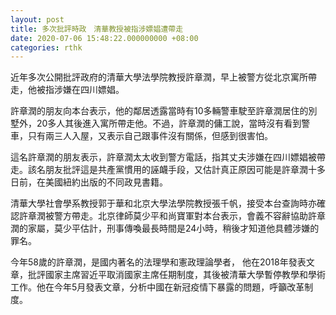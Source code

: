 ```yaml
---
layout: post
title: 多次批評時政　清華教授被指涉嫖娼遭帶走
date: 2020-07-06 15:48:22.000000000 +08:00
categories: rthk
---
```


近年多次公開批評政府的清華大學法學院教授許章潤，早上被警方從北京寓所帶走，他被指涉嫌在四川嫖娼。

許章潤的朋友向本台表示，他的鄰居透露當時有10多輛警車駛至許章潤居住的別墅外，20多人其後進入寓所帶走他。不過，許章潤的傭工說，當時沒有看到警車，只有兩三人入屋，又表示自己跟事件沒有關係，但感到很害怕。

這名許章潤的朋友表示，許章潤太太收到警方電話，指其丈夫涉嫌在四川嫖娼被帶走。該名朋友批評這是共產黨慣用的誣衊手段，又估計真正原因可能是許章潤十多日前，在美國紐約出版的不同政見書籍。

清華大學社會學系教授郭于華和北京大學法學院教授張千帆，接受本台查詢時亦確認許章潤被警方帶走。北京律師莫少平和尚寶軍對本台表示，會義不容辭協助許章潤的家屬，莫少平估計，刑事傳喚最長時間是24小時，稍後才知道他具體涉嫌的罪名。

今年58歲的許章潤，是國内著名的法理學和憲政理論學者， 他在2018年發表文章，批評國家主席習近平取消國家主席任期制度，其後被清華大學暫停教學和學術工作。他在今年5月發表文章，分析中國在新冠疫情下暴露的問題，呼籲改革制度。
